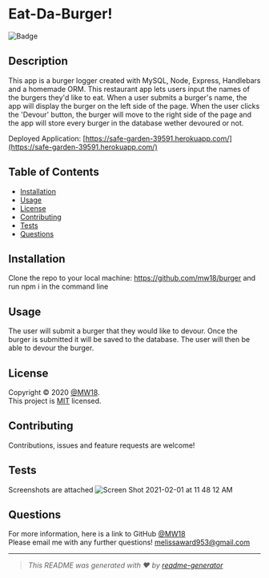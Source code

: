 # Eat-Da-Burger!
  ![Badge](https://img.shields.io/badge/license-MIT-green)
  ## Description
  This app is a burger logger created with MySQL, Node, Express, Handlebars and a homemade ORM. This restaurant app lets users input the names of the burgers they'd like to eat. When a user submits a burger's name, the app will display the burger on the left side of the page. When the user clicks the 'Devour' button, the burger will move to the right side of the page and the app will store every burger in the database wether devoured or not. 
  
  Deployed Application: [https://safe-garden-39591.herokuapp.com/](https://safe-garden-39591.herokuapp.com/)
  
  ## Table of Contents
  * [Installation](#installation)
  * [Usage](#usage)
  * [License](#license)
  * [Contributing](#contributing)
  * [Tests](#tests)
  * [Questions](#questions)
  
  ## Installation
  Clone the repo to your local machine: https://github.com/mw18/burger and run npm i in the command line 
  ## Usage
  The user will submit a burger that they would like to devour. Once the burger is submitted it will be saved to the database. The user will then be able to devour the burger. 
  ## License
  Copyright &#169; 2020 [@MW18](https://github.com/MW18).<br>
  This project is [MIT](https://choosealicense.com/licenses/mit/) licensed.
  
  ## Contributing
  Contributions, issues and feature requests are welcome!
  ## Tests
  Screenshots are attached 
  ![Screen Shot 2021-02-01 at 11 48 12 AM](https://user-images.githubusercontent.com/67554339/106497497-bbd93600-6483-11eb-89be-6654bbd032f0.png)  
  ## Questions
  For more information, here is a link to GitHub
  [@MW18](https://github.com/MW18)<br>
  Please email me with any further questions! <melissaward953@gmail.com>
  _____________________________________________________
  > *This README was generated with ❤️ by [readme-generator](https://github.com/mw/README-generator)*


